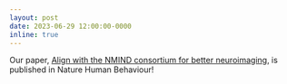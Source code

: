 ```yaml
---
layout: post
date: 2023-06-29 12:00:00-0000
inline: true
---
```


Our paper, [Align with the NMIND consortium for better neuroimaging](https://www.nature.com/articles/s41562-023-01647-0), is published in Nature Human Behaviour!